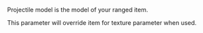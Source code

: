 Projectile model is the model of your ranged item.

This parameter will override item for texture parameter when used.